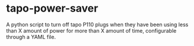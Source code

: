 # tapo-power-saver

A python script to turn off tapo P110 plugs when they have been using less than X amount of power for more than X amount of time, configurable through a YAML file.
